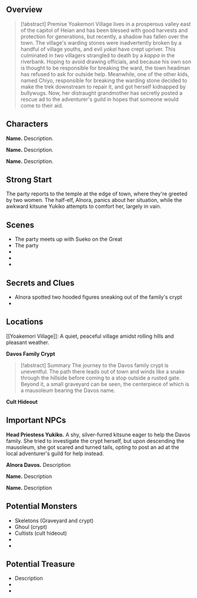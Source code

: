 ## Overview


> [!abstract] Premise
 Yoakemori Village lives in a prosperous valley east of the capitol of Heian and has been blessed with good harvests and protection for generations, but recently, a shadow has fallen over the town. The village's warding stones were inadvertently broken by a handful of village youths, and evil *yokai* have crept upriver. This culminated in two villagers strangled to death by a *kappa* in the riverbank. Hoping to avoid drawing officials, and because his own son is thought to be responsible for breaking the ward, the town headman has refused to ask for outside help. Meanwhile, one of the other kids, named Chiyo, responsible for breaking the warding stone decided to make the trek downstream to repair it, and got herself kidnapped by bullywugs. Now, her distraught grandmother has secretly posted a rescue ad to the adventurer's guild in hopes that someone would come to their aid.
 
 

## Characters  

  
**Name.** Description.  
  
**Name.** Description.  
  
**Name.** Description.  
  
## Strong Start  
  
The party reports to the temple at the edge of town, where they're greeted by two women. The half-elf, Alnora, panics about her situation, while the awkward kitsune Yukiko attempts to comfort her, largely in vain.
  
## Scenes  
  
* The party meets up with Sueko on the Great 
*  The party 
*  
*  
*  
  
## Secrets and Clues  
  
* Alnora spotted two hooded figures sneaking out of the family's crypt
* 
  
## Locations  
  
[[Yoakemori Village]]: A quiet, peaceful village amidst rolling hills and pleasant weather.
  
**Davos Family Crypt**
> [!abstract] Summary
> The journey to the Davos family crypt is uneventful. The path there leads out of town and winds like a snake through the hillside before coming to a stop outside a rusted gate. Beyond it, a small graveyard can be seen, the centerpiece of which is a mausoleum bearing the Davos name.
  
**Cult Hideout**
  

  
## Important NPCs  
  
**Head Priestess Yukiko.** A shy, silver-furred kitsune eager to help the Davos family. She tried to investigate the crypt herself, but upon descending the mausoleum, she got scared and turned tails, opting to post an ad at the local adventurer's guild for help instead.
  
**Alnora Davos.** Description  
  
**Name.** Description  
  
**Name.** Description  
  
## Potential Monsters  
  
* Skeletons (Graveyard and crypt)
* Ghoul (crypt)
* Cultists (cult hideout)
* 
* 
## Potential Treasure  
  
* Description  
*  
* 